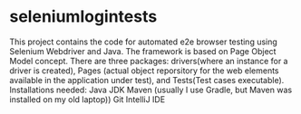 # seleniumlogintests
This project contains the code for automated e2e browser testing using Selenium Webdriver and Java.
The framework is based on Page Object Model concept. 
There are three packages: drivers(where an instance for a driver is created), 
Pages (actual object reporsitory for the web elements available in the application under test), and
Tests(Test cases executable).
Installations needed:
Java JDK
Maven (usually I use Gradle, but Maven was installed on my old laptop))
Git
IntelliJ IDE

